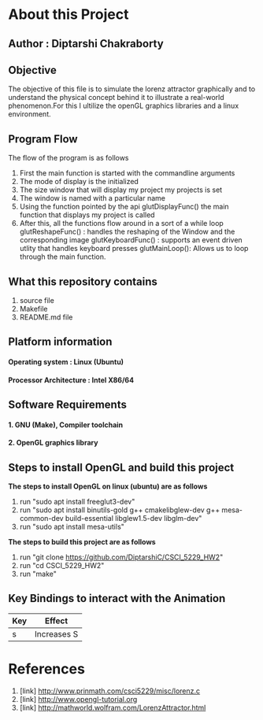 # About this Project

## Author : Diptarshi Chakraborty

## Objective
 
The objective of this file is to simulate the lorenz attractor graphically and to understand the
physical concept behind it to illustrate a real-world phenomenon.For this I ultilize the openGL
graphics libraries and a linux environment.

## Program Flow
The flow of the program is as follows

1. First the main function is started with the commandline arguments
2. The mode of display is the initialized
3. The size window that will display my project my projects is set
4. The window is named with a particular name
5. Using the function pointed by the api glutDisplayFunc() the main function that displays my project is called
6. After this, all the functions flow around in a sort of a while loop
	glutReshapeFunc() : 	handles the reshaping of the Window and the corresponding image
	glutKeyboardFunc() : 	supports an event driven utlity that handles keyboard presses
	glutMainLoop(): 	Allows us to loop through the main function.


## What this repository contains

1. source file 
2. Makefile
3. README.md file

## Platform information

#### Operating system 		: Linux (Ubuntu)
#### Processor Architecture	: Intel X86/64

## Software Requirements

#### 1. GNU (Make), Compiler toolchain
#### 2. OpenGL graphics library

## Steps to install OpenGL and build this project

**The steps to install OpenGL on linux (ubuntu) are as follows**

1. run "sudo apt install freeglut3-dev"
2. run "sudo apt install binutils-gold g++ cmakelibglew-dev g++ mesa-common-dev build-essential libglew1.5-dev libglm-dev"
3. run "sudo apt install mesa-utils"

**The steps to build this project are as follows**

1. run "git clone https://github.com/DiptarshiC/CSCI_5229_HW2"
2. run "cd CSCI_5229_HW2"
3. run "make"

## Key Bindings to interact with the Animation
| Key | Effect |
| ---- |---- |
| s | Increases S |


# References

1. [link] http://www.prinmath.com/csci5229/misc/lorenz.c
2. [link] http://www.opengl-tutorial.org
3. [link] http://mathworld.wolfram.com/LorenzAttractor.html


